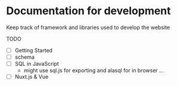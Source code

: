 # Documentation for development

Keep track of framework and libraries used to develop the website

TODO

- [ ] Getting Started
- [ ] schema
- [ ] SQL in JavaScript
  - might use sql.js for exporting and alasql for in browser ...
- [ ] Nuxt.js & Vue